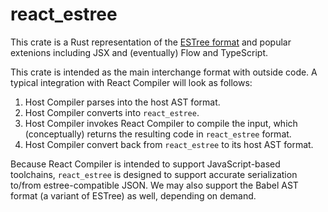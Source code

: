 # react_estree

This crate is a Rust representation of the [ESTree format](https://github.com/estree/estree/tree/master) and
popular extenions including JSX and (eventually) Flow and TypeScript.

This crate is intended as the main interchange format with outside code. A typical integration with React Compiler
will look as follows:

1. Host Compiler parses into the host AST format.
2. Host Compiler converts into `react_estree`.
3. Host Compiler invokes React Compiler to compile the input, which (conceptually) 
   returns the resulting code in `react_estree` format.
4. Host Compiler convert back from `react_estree` to its host AST format.

Because React Compiler is intended to support JavaScript-based toolchains, `react_estree` is designed to support
accurate serialization to/from estree-compatible JSON. We may also support the Babel AST format 
(a variant of ESTree) as well, depending on demand.